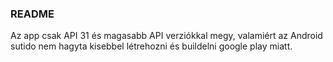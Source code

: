 ### README
Az app csak API 31 és magasabb API verziókkal megy, valamiért az Android sutido nem hagyta kisebbel létrehozni és buildelni google play miatt.

